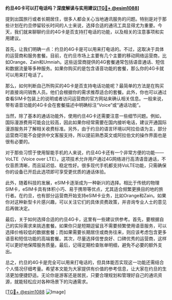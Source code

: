 **约旦4G卡可以打电话吗？深度解读与实用建议[[TG💪+ @esim1088](https://t.me/s/esim1088)]**

提到出国旅行或者长期居住，很多人都会关心当地通讯服务的问题。特别是对于那些计划在约旦停留较长时间的人士来说，选择合适的通讯工具显得尤为重要。今天，我们就来聊聊约旦的4G卡是否支持打电话的功能，以及相关的注意事项和实用建议。

首先，让我们明确一点：约旦的4G卡是可以用来打电话的。不过，这取决于具体的运营商和服务套餐。目前，在约旦市场上主要有几个主要的移动网络运营商，比如Orange、Zain和Umniah。这些运营商提供的4G套餐通常包括语音通话、短信和数据流量等多种服务。如果你购买的是包含语音功能的套餐，那么你的4G卡就可以用来打电话了。

那么，如何判断自己所购买的4G卡是否支持电话功能呢？最简单的方法是在购买时直接询问销售人员。他们会根据你的需求推荐适合的套餐。此外，你也可以通过查看SIM卡包装上的说明或者访问运营商的官方网站来确认相关信息。一般来说，带有语音功能的4G卡会在套餐描述中明确标注“Voice”或“通话功能”。

当然，除了基本的通话功能外，使用约旦4G卡还需要注意一些细节问题。例如，国际漫游费用可能会比较高，因此如果你经常需要在国内接听电话，建议开通国际漫游服务并了解相关收费标准。另外，由于约旦的语言环境以阿拉伯语为主，部分运营商可能不会提供中文客服支持，所以提前熟悉英文或阿拉伯文的操作界面也是很有必要的。

对于那些习惯于使用智能手机的人来说，约旦4G卡还有一个非常方便的功能——VoLTE（Voice over LTE）。这项技术允许用户通过4G网络进行高清语音通话，不仅音质清晰，而且延迟低、稳定性好。很多现代手机都支持VoLTE功能，只需确保你的设备已开启此选项即可享受更优质的通话体验。

此外，随着科技的发展，eSIM卡逐渐成为一种新兴的选择。相比于传统的物理SIM卡，eSIM卡具有体积小巧、易于携带等优点，尤其适合频繁更换目的地的旅行者。在约旦，也有部分运营商开始支持eSIM卡业务，比如Orange和Zain。如果你对这种新型卡片感兴趣，可以关注它们的具体资费政策，并咨询专业人士的意见后再做决定。

最后，关于如何选择合适的约旦4G卡，这里有一些建议供参考。首先，要根据自己的实际需求来挑选套餐。如果你只是短期逗留且不需要频繁使用语音服务，可以选择价格较低的数据套餐；而如果需要长期居住或商务往来，则应该考虑包含更多语音和短信功能的高端套餐。其次，尽量选择信誉良好、口碑优秀的运营商，这样可以更好地保障服务质量。最后，记得定期检查账单明细，避免不必要的额外支出。

总之，约旦的4G卡是完全可以用来打电话的，但具体能否实现这一功能还需结合个人情况仔细考量。希望本文能为大家提供有价值的参考信息，让大家在约旦的生活更加便捷舒适。无论你是游客还是居民，只要合理规划和管理好自己的通讯资源，就能轻松应对各种场景下的沟通需求。

[[TG💪+ @esim1088](https://t.me/s/esim1088) ![Image](https://i.postimg.cc/4NQfJmqS/Snipaste-2025-05-13-00-14-12.png)]